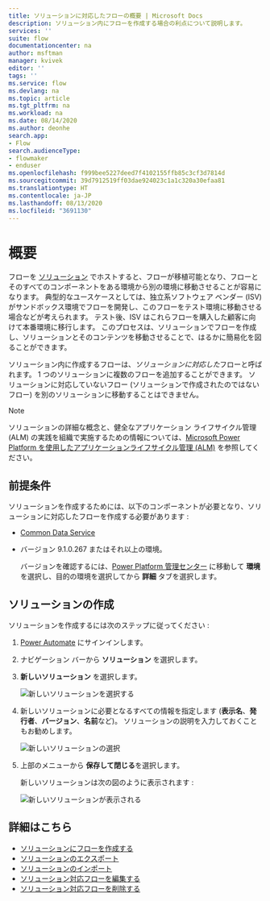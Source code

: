 ```yaml
---
title: ソリューションに対応したフローの概要 | Microsoft Docs
description: ソリューション内にフローを作成する場合の利点について説明します。
services: ''
suite: flow
documentationcenter: na
author: msftman
manager: kvivek
editor: ''
tags: ''
ms.service: flow
ms.devlang: na
ms.topic: article
ms.tgt_pltfrm: na
ms.workload: na
ms.date: 08/14/2020
ms.author: deonhe
search.app:
- Flow
search.audienceType:
- flowmaker
- enduser
ms.openlocfilehash: f999bee5227deed7f4102155ffb85c3cf3d7814d
ms.sourcegitcommit: 39d7912519ff03dae924023c1a1c320a30efaa81
ms.translationtype: HT
ms.contentlocale: ja-JP
ms.lasthandoff: 08/13/2020
ms.locfileid: "3691130"
---
```

# <a name="overview"></a>概要


フローを [ソリューション](https://docs.microsoft.com/powerapps/maker/common-data-service/solutions-overview) でホストすると、フローが移植可能となり、フローとそのすべてのコンポーネントをある環境から別の環境に移動させることが容易になります。 典型的なユースケースとしては、独立系ソフトウェア ベンダー (ISV) がサンドボックス環境でフローを開発し、このフローをテスト環境に移動させる場合などが考えられます。 テスト後、ISV はこれらフローを購入した顧客に向けて本番環境に移行します。 このプロセスは、ソリューションでフローを作成し、ソリューションとそのコンテンツを移動させることで、はるかに簡易化を図ることができます。

ソリューション内に作成するフローは、*ソリューションに対応した*フローと呼ばれます。 1 つのソリューションに複数のフローを追加することができます。 ソリューションに対応していないフロー (ソリューションで作成されたのではないフロー) を別のソリューションに移動することはできません。

> [!NOTE]
> ソリューションの詳細な概念と、健全なアプリケーション ライフサイクル管理 (ALM) の実践を組織で実施するための情報については、[Microsoft Power Platform を使用したアプリケーションライフサイクル管理 (ALM)](/power-platform/alm/) を参照してください。

## <a name="prerequisites"></a>前提条件

ソリューションを作成するためには、以下のコンポーネントが必要となり、ソリューションに対応したフローを作成する必要があります :

- [Common Data Service](https://docs.microsoft.com/powerapps/maker/common-data-service/data-platform-intro)
- バージョン 9.1.0.267 またはそれ以上の環境。

  バージョンを確認するには、[Power Platform 管理センター](https://admin.powerplatform.microsoft.com/) に移動して **環境** を選択し、目的の環境を選択してから **詳細** タブを選択します。

## <a name="create-a-solution"></a>ソリューションの作成

ソリューションを作成するには次のステップに従ってください :

1. [Power Automate](https://flow.microsoft.com) にサインインします。
1. ナビゲーション バーから **ソリューション** を選択します。

1. **新しいソリューション** を選択します。

   ![新しいソリューションを選択する](./media/overview-solution-flows/select-new-solution.png "新しいソリューションを選択する画面")

1. 新しいソリューションに必要となるすべての情報を指定します (**表示名**、**発行者**、**バージョン**、**名前**など)。 ソリューションの説明を入力しておくこともお勧めします。

   ![新しいソリューションの選択](./media/overview-solution-flows/new-solution.png "新しいソリューション プロパティ画面")

1. 上部のメニューから **保存して閉じる**を選択します。

  
   新しいソリューションは次の図のように表示されます :


   ![新しいソリューションが表示される](./media/overview-solution-flows/new-solution-created.png "*ソリューション* 画面に表示される新しいソリューション")


  
## <a name="learn-more"></a>詳細はこちら

- [ソリューションにフローを作成する](./create-flow-solution.md)
- [ソリューションのエクスポート](./export-flow-solution.md)
- [ソリューションのインポート](./import-flow-solution.md)
- [ソリューション対応フローを編集する](./edit-solution-aware-flow.md)
- [ソリューション対応フローを削除する](./remove-solution-aware-flow.md)
